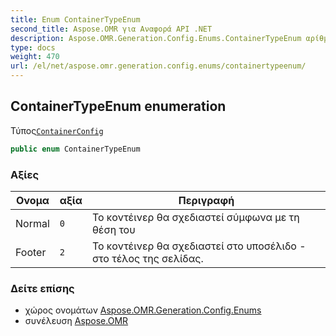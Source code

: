 ```yaml
---
title: Enum ContainerTypeEnum
second_title: Aspose.OMR για Αναφορά API .NET
description: Aspose.OMR.Generation.Config.Enums.ContainerTypeEnum αρίθμηση. ΤύποςContainerConfig
type: docs
weight: 470
url: /el/net/aspose.omr.generation.config.enums/containertypeenum/
---
```

## ContainerTypeEnum enumeration

Τύπος[`ContainerConfig`](../../aspose.omr.generation.config.elements.parents/containerconfig/)

```csharp
public enum ContainerTypeEnum
```

### Αξίες

| Ονομα | αξία | Περιγραφή |
| --- | --- | --- |
| Normal | `0` | Το κοντέινερ θα σχεδιαστεί σύμφωνα με τη θέση του |
| Footer | `2` | Το κοντέινερ θα σχεδιαστεί στο υποσέλιδο - στο τέλος της σελίδας. |

### Δείτε επίσης

* χώρος ονομάτων [Aspose.OMR.Generation.Config.Enums](../../aspose.omr.generation.config.enums/)
* συνέλευση [Aspose.OMR](../../)


